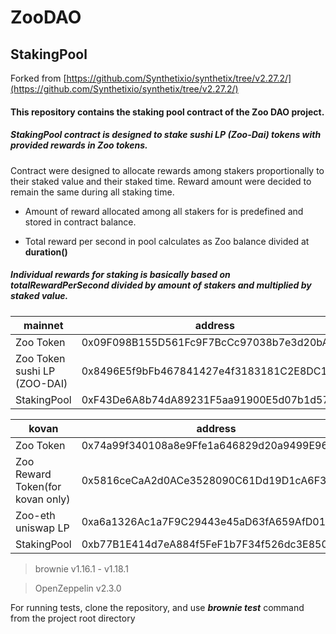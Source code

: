 # ZooDAO 
## StakingPool

Forked from 
[https://github.com/Synthetixio/synthetix/tree/v2.27.2/](https://github.com/Synthetixio/synthetix/tree/v2.27.2/)

#### This repository contains the staking pool contract of the Zoo DAO project.

##### StakingPool contract is designed to stake sushi LP (Zoo-Dai) tokens with provided rewards in Zoo tokens.

Contract were designed to allocate rewards among stakers proportionally to their staked value and their staked time.
Reward amount were decided to remain the same during all staking time.

* Amount of reward allocated among all stakers for is predefined and stored in contract balance.

* Total reward per second in pool calculates as Zoo balance divided at **duration()**


##### Individual rewards for staking is basically based on totalRewardPerSecond divided by amount of stakers and multiplied by staked value.

| mainnet | address |
| --- | --- |
| Zoo Token | 0x09F098B155D561Fc9F7BcCc97038b7e3d20bAF74 |
| Zoo Token sushi LP (ZOO-DAI) | 0x8496E5f9bFb467841427e4f3183181C2E8DC162b |
| StakingPool | 0xF43De6A8b74dA89231F5aa91900E5d07b1d57046 |

| kovan | address |
| --- | --- |
| Zoo Token | 0x74a99f340108a8e9Ffe1a646829d20a9499E9687 |
| Zoo Reward Token(for kovan only) | 0x5816ceCaA2d0ACe3528090C61Dd19D1cA6F3a4e5 |
| Zoo-eth uniswap LP | 0xa6a1326Ac1a7F9C29443e45aD63fA659AfD01d4d |
| StakingPool | 0xb77B1E414d7eA884f5FeF1b7F34f526dc3E850dE |

> brownie  v1.16.1 - v1.18.1

> OpenZeppelin  v2.3.0

For running tests, clone the repository, and use ***brownie test*** command from the project root directory
